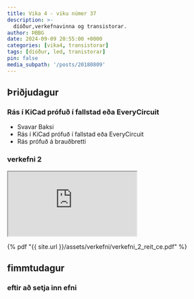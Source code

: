 ```yaml
---
title: Vika 4 - viku númer 37
description: >-
  díóður,verkefnavinna og transistorar.
author: ÞBBG
date: 2024-09-09 20:55:00 +0000
categories: [vika4, transistorar]
tags: [díóður, led, tranistorar]
pin: false
media_subpath: '/posts/20180809'
---
```


## Þriðjudagur 

### Rás í KiCad prófuð í fallstad eða EveryCircuit

- Svavar Baksi
- Rás í KiCad prófuð í fallstad eða EveryCircuit
- Rás prófuð á brauðbretti

### verkefni 2

<iframe src="https://docs.google.com/document/d/1jqmdCG6YHyFLYgNDihkLtoarnvDvx5PYGjfo1s3cT8U/pub?embedded=true"></iframe>


{% pdf "{{ site.url }}/assets/verkefni/verkefni_2_reit_ce.pdf" %}

## fimmtudagur

### eftir að setja inn efni 



